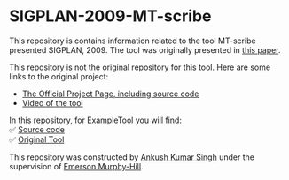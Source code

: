 # SIGPLAN-2009-MT-scribe
This repository is contains information related to the tool MT-scribe presented SIGPLAN, 2009. The tool was originally presented in [this paper](http://dl.acm.org/citation.cfm?doid=1639950.1640029).

This repository is not the original repository for this tool. Here are some links to the original project:
* [The Official Project Page, including source code](https://cis.uab.edu/softcom/mtbd/)
* [Video of the tool](https://cis.uab.edu/softcom/mtbd/)

In this repository, for ExampleTool you will find:</br>
:white_check_mark: [Source code](https://cis.uab.edu/softcom/mtbd/)</br>
:white_check_mark: [Original Tool](https://cis.uab.edu/softcom/mtbd/)</br>

This repository was constructed by [Ankush Kumar Singh](https://github.com/asingh21) under the supervision of [Emerson Murphy-Hill](https://github.com/CaptainEmerson). 
